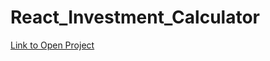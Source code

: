 # React_Investment_Calculator
[Link to Open Project](https://react-investment-calculator-fawn.vercel.app/)
